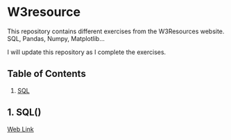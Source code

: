 # W3resource
This repository contains different exercises from the W3Resources website. SQL, Pandas, Numpy, Matplotlib...

I will update this repository as I complete the exercises.

## Table of Contents
 
1. [SQL](#1-sql)

## 1. SQL()
[Web Link](https://www.w3resource.com/sql-exercises/)
